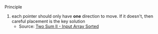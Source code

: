 Principle
1. each pointer should only have **one** direction to move. If it doesn't, then careful placement is the key solution
   - Source: [Two Sum II - Input Array Sorted](https://leetcode.com/problems/two-sum-ii-input-array-is-sorted/description/)

